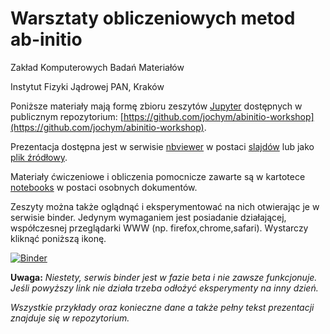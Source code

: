 # Warsztaty obliczeniowych metod ab-initio

Zakład Komputerowych Badań Materiałów

Instytut Fizyki Jądrowej PAN, Kraków

Poniższe materiały mają formę zbioru zeszytów [Jupyter](https://jupyter.org/) dostępnych w publicznym repozytorium:
[https://github.com/jochym/abinitio-workshop](https://github.com/jochym/abinitio-workshop). 

Prezentacja dostępna jest w serwisie [nbviewer](https://nbviewer.ipython.org/) w postaci [slajdów](https://nbviewer.ipython.org/format/slides/github/jochym/abinitio-workshop/blob/master/notebooks/Prezentacja.ipynb)  lub jako [plik źródłowy](https://nbviewer.ipython.org/github/jochym/abinitio-workshop/blob/master/notebooks/Prezentacja.ipynb). 

Materiały ćwiczeniowe i obliczenia pomocnicze zawarte są w kartotece [notebooks](https://nbviewer.ipython.org/github/jochym/abinitio-workshop/tree/master/notebooks/) w postaci osobnych dokumentów. 

Zeszyty można także oglądnąć i eksperymentować na nich otwierając je w serwisie binder. Jedynym wymaganiem jest posiadanie działającej, współczesnej przeglądarki WWW (np. firefox,chrome,safari). Wystarczy kliknąć poniższą ikonę.

[![Binder](http://mybinder.org/badge.svg)](http://mybinder.org/repo/jochym/abinitio-workshop) 

**Uwaga:** *Niestety, serwis binder jest w fazie beta i nie zawsze funkcjonuje. Jeśli powyższy link nie działa trzeba odłożyć eksperymenty na inny dzień.*

*Wszystkie przykłady oraz konieczne dane a także pełny tekst prezentacji znajduje się w repozytorium.*

 
 
